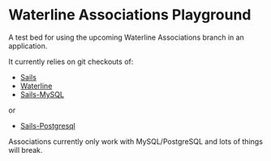 # Waterline Associations Playground

A test bed for using the upcoming Waterline Associations branch in an application.

It currently relies on git checkouts of:

* [Sails](https://github.com/particlebanana/sails/tree/associations)
* [Waterline](https://github.com/balderdashy/waterline/tree/associations)
* [Sails-MySQL](https://github.com/balderdashy/sails-mysql/tree/associations)

or

* [Sails-Postgresql](https://github.com/balderdashy/sails-postgresql/tree/associations)

Associations currently only work with MySQL/PostgreSQL and lots of things will break.
